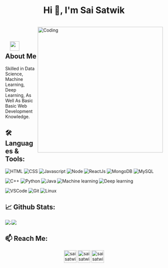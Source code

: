 <h1 align="center">Hi 👋, I'm Sai Satwik</h1>

</br>
<img align="right" alt="Coding" width="400" src="https://media.giphy.com/media/Y4ak9Ki2GZCbJxAnJD/giphy.gif">
</br>

## &nbsp; &nbsp;<img src="https://media.giphy.com/media/WUlplcMpOCEmTGBtBW/giphy.gif" width="30"> **About Me**

Skilled in Data Science, Machine Learning, Deep Learning, As Well As Basic Basic Web Development Knowledge.

## 🛠️ **Languages & Tools:**

![HTML](https://img.shields.io/badge/html%20-%23E34F26.svg?&style=for-the-badge&logo=html5&logoColor=white)
![CSS](https://img.shields.io/badge/css%20-%231572B6.svg?&style=for-the-badge&logo=css3&logoColor=white)
![Javascript](https://img.shields.io/badge/-Javascript-ffb400?style=for-the-badge&logo=javascript&logoColor=ffff3f)
![Node](https://img.shields.io/badge/-Node-blue?style=for-the-badge&logo=node.js)
![ReactJs](https://img.shields.io/badge/-React-blue?style=for-the-badge&logo=react)
![MongoDB](https://img.shields.io/badge/-MongoDB-green?style=for-the-badge&logo=mongodb)
![MySQL](https://img.shields.io/badge/-MySQL-eeeeee?style=for-the-badge&logo=mysql)

![C++](https://img.shields.io/badge/c++%20-%2300599C.svg?&style=for-the-badge&logo=c%2B%2B&ogoColor=white)
![Python](https://img.shields.io/badge/-Python-red?style=for-the-badge&logo=python)
![Java](https://img.shields.io/badge/-Java-ffb400?style=for-the-badge&logo=java&logoColor=ffff3f)
![Machine learning](https://img.shields.io/badge/-Machine_Learning-green?style=for-the-badge)
![Deep learning](https://img.shields.io/badge/-Deep_Learning-orange?style=for-the-badge)

![VSCode](https://img.shields.io/badge/-vscode-00a8e8?style=for-the-badge&logo=visual-studio-code)
![Git](https://img.shields.io/badge/git%20-%23F05033.svg?&style=for-the-badge&logo=git&logoColor=white)
![Linux](https://img.shields.io/badge/-linux-772953?style=for-the-badge&logo=linux)

## 📈 **Github Stats:**

<a href="https://github.com/saisatwik99">
<img align="center" src="https://github-readme-stats.vercel.app/api?username=saisatwik99&show_icons=true&include_all_commits=true&theme=blue-green&count_private=true">
</a>
<a href="https://github.com/saisatwik99/github-readme-stats">
<img align="center" src="https://github-readme-stats.anuraghazra1.vercel.app/api/top-langs/?username=saisatwik99&layout=Demo&theme=blue-green" />
</a>

## 📫 **Reach Me:**
<p align="center">
<a href="https://www.linkedin.com/in/sai-satwik-bb390018b/" target="blank"><img align="center" src="https://cdn.jsdelivr.net/npm/simple-icons@3.0.1/icons/linkedin.svg" alt="saisatwik99" height="40" width="40" /></a>
<a href="mailto:saisatwik99@gmail.com" target="blank"><img align="center" src="https://cdn.jsdelivr.net/npm/simple-icons@3.0.1/icons/gmail.svg" alt="saisatwik99" height="40" width="40" /></a>
<a href="https://twitter.com/saisatwik99" target="blank"><img align="center" src="https://cdn.jsdelivr.net/npm/simple-icons@3.0.1/icons/twitter.svg" alt="saisatwik99" height="40" width="40" /></a>



